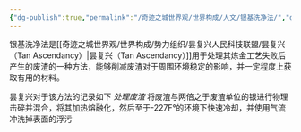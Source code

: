 ```yaml
---
{"dg-publish":true,"permalink":"/奇迹之城世界观/世界构成/人文/银基洗净法/","dgPassFrontmatter":true}
---
```


银基洗净法是[[奇迹之城世界观/世界构成/势力组织/昙复兴人民科技联盟/昙复兴（Tan Ascendancy）\|昙复兴（Tan Ascendancy）]]用于处理其炼金工艺失败后产生的废渣的一种方法，能够削减废渣对于周围环境稳定的影响，并一定程度上获取有用的材料。

昙复兴对于该方法的记录如下
*处理废渣*
将废渣与两倍之于废渣单位的银进行物理击碎并混合，将其加热熔融化，然后至于-227F°的环境下快速冷却，并使用气流冲洗掉表面的浮污